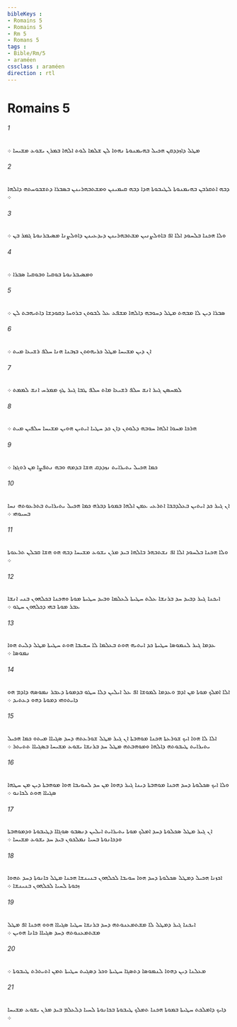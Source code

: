```yaml
---
bibleKeys : 
- Romains 5
- Romains 5
- Rm 5
- Romans 5
tags : 
- Bible/Rm/5
- araméen
cssclass : araméen
direction : rtl
---
```


# Romains 5

###### 1
ܡܛܠ ܕܐܙܕܕܩܢ ܗܟܝܠ ܒܗܝܡܢܘܬܐ ܢܗܘܐ ܠܢ ܫܠܡܐ ܠܘܬ ܐܠܗܐ ܒܡܪܢ ܝܫܘܥ ܡܫܝܚܐ ܀
###### 2
ܕܒܗ ܐܬܩܪܒܢ ܒܗܝܡܢܘܬܐ ܠܛܝܒܘܬܐ ܗܕܐ ܕܒܗ ܩܝܡܝܢܢ ܘܡܫܬܒܗܪܝܢܢ ܒܤܒܪܐ ܕܬܫܒܘܚܬܗ ܕܐܠܗܐ ܀
###### 3
ܘܠܐ ܗܟܢܐ ܒܠܚܘܕ ܐܠܐ ܐܦ ܒܐܘܠܨܢܝܢ ܡܫܬܒܗܪܝܢܢ ܕܝܕܥܝܢܢ ܕܐܘܠܨܢܐ ܡܤܝܒܪܢܘܬܐ ܓܡܪ ܒܢ ܀
###### 4
ܘܡܤܝܒܪܢܘܬܐ ܒܘܩܝܐ ܘܒܘܩܝܐ ܤܒܪܐ ܀
###### 5
ܤܒܪܐ ܕܝܢ ܠܐ ܡܒܗܬ ܡܛܠ ܕܚܘܒܗ ܕܐܠܗܐ ܡܫܦܥ ܥܠ ܠܒܘܬܢ ܒܪܘܚܐ ܕܩܘܕܫܐ ܕܐܬܝܗܒܬ ܠܢ ܀
###### 6
ܐܢ ܕܝܢ ܡܫܝܚܐ ܡܛܠ ܟܪܝܗܘܬܢ ܒܙܒܢܐ ܗܢܐ ܚܠܦ ܪܫܝܥܐ ܡܝܬ ܀
###### 7
ܠܡܚܤܢ ܓܝܪ ܐܢܫ ܚܠܦ ܪܫܝܥܐ ܡܐܬ ܚܠܦ ܛܒܐ ܓܝܪ ܛܟ ܡܡܪܚ ܐܢܫ ܠܡܡܬ ܀
###### 8
ܗܪܟܐ ܡܚܘܐ ܐܠܗܐ ܚܘܒܗ ܕܠܘܬܢ ܕܐܢ ܟܕ ܚܛܝܐ ܐܝܬܝܢ ܗܘܝܢ ܡܫܝܚܐ ܚܠܦܝܢ ܡܝܬ ܀
###### 9
ܟܡܐ ܗܟܝܠ ܝܬܝܪܐܝܬ ܢܙܕܕܩ ܗܫܐ ܒܕܡܗ ܘܒܗ ܢܬܦܨܐ ܡܢ ܪܘܓܙܐ ܀
###### 10
ܐܢ ܓܝܪ ܟܕ ܐܝܬܝܢ ܒܥܠܕܒܒܐ ܐܬܪܥܝ ܥܡܢ ܐܠܗܐ ܒܡܘܬܐ ܕܒܪܗ ܟܡܐ ܗܟܝܠ ܝܬܝܪܐܝܬ ܒܬܪܥܘܬܗ ܢܚܐ ܒܚܝܘܗܝ ܀
###### 11
ܘܠܐ ܗܟܢܐ ܒܠܚܘܕ ܐܠܐ ܐܦ ܢܫܬܒܗܪ ܒܐܠܗܐ ܒܝܕ ܡܪܢ ܝܫܘܥ ܡܫܝܚܐ ܕܒܗ ܗܘ ܗܫܐ ܩܒܠܢ ܬܪܥܘܬܐ ܀
###### 12
ܐܝܟܢܐ ܓܝܪ ܕܒܝܕ ܚܕ ܒܪܢܫܐ ܥܠܬ ܚܛܝܬܐ ܠܥܠܡܐ ܘܒܝܕ ܚܛܝܬܐ ܡܘܬܐ ܘܗܟܢܐ ܒܟܠܗܘܢ ܒܢܝ ܐܢܫܐ ܥܒܪ ܡܘܬܐ ܒܗܝ ܕܟܠܗܘܢ ܚܛܘ ܀
###### 13
ܥܕܡܐ ܓܝܪ ܠܢܡܘܤܐ ܚܛܝܬܐ ܟܕ ܐܝܬܝܗ ܗܘܬ ܒܥܠܡܐ ܠܐ ܚܫܝܒܐ ܗܘܬ ܚܛܝܬܐ ܡܛܠ ܕܠܝܬ ܗܘܐ ܢܡܘܤܐ ܀
###### 14
ܐܠܐ ܐܡܠܟ ܡܘܬܐ ܡܢ ܐܕܡ ܘܥܕܡܐ ܠܡܘܫܐ ܐܦ ܥܠ ܐܝܠܝܢ ܕܠܐ ܚܛܘ ܒܕܡܘܬܐ ܕܥܒܪ ܢܡܘܤܗ ܕܐܕܡ ܗܘ ܕܐܝܬܘܗܝ ܕܡܘܬܐ ܕܗܘ ܕܥܬܝܕ ܀
###### 15
ܐܠܐ ܠܐ ܗܘܐ ܐܝܟ ܫܘܪܥܬܐ ܗܟܢܐ ܡܘܗܒܬܐ ܐܢ ܓܝܪ ܡܛܠ ܫܘܪܥܬܗ ܕܚܕ ܤܓܝܐܐ ܡܝܬܘ ܟܡܐ ܗܟܝܠ ܝܬܝܪܐܝܬ ܛܝܒܘܬܗ ܕܐܠܗܐ ܘܡܘܗܒܬܗ ܡܛܠ ܚܕ ܒܪܢܫܐ ܝܫܘܥ ܡܫܝܚܐ ܒܤܓܝܐܐ ܬܬܝܬܪ ܀
###### 16
ܘܠܐ ܐܝܟ ܤܟܠܘܬܐ ܕܚܕ ܗܟܢܐ ܡܘܗܒܬܐ ܕܝܢܐ ܓܝܪ ܕܗܘܐ ܡܢ ܚܕ ܠܚܘܝܒܐ ܗܘܐ ܡܘܗܒܬܐ ܕܝܢ ܡܢ ܚܛܗܐ ܤܓܝܐܐ ܗܘܬ ܠܟܐܢܘ ܀
###### 17
ܐܢ ܓܝܪ ܡܛܠ ܤܟܠܘܬܐ ܕܚܕ ܐܡܠܟ ܡܘܬܐ ܝܬܝܪܐܝܬ ܐܝܠܝܢ ܕܢܤܒܘ ܤܘܓܐܐ ܕܛܝܒܘܬܐ ܘܕܡܘܗܒܬܐ ܘܕܟܐܢܘܬܐ ܒܚܝܐ ܢܡܠܟܘܢ ܒܝܕ ܚܕ ܝܫܘܥ ܡܫܝܚܐ ܀
###### 18
ܐܟܙܢܐ ܗܟܝܠ ܕܡܛܠ ܤܟܠܘܬܐ ܕܚܕ ܗܘܐ ܚܘܝܒܐ ܠܟܠܗܘܢ ܒܢܝܢܫܐ ܗܟܢܐ ܡܛܠ ܟܐܢܘܬܐ ܕܚܕ ܬܗܘܐ ܙܟܘܬܐ ܠܚܝܐ ܠܟܠܗܘܢ ܒܢܝܢܫܐ ܀
###### 19
ܐܝܟܢܐ ܓܝܪ ܕܡܛܠ ܠܐ ܡܫܬܡܥܢܘܬܗ ܕܚܕ ܒܪܢܫܐ ܚܛܝܐ ܤܓܝܐܐ ܗܘܘ ܗܟܢܐ ܐܦ ܡܛܠ ܡܫܬܡܥܢܘܬܗ ܕܚܕ ܤܓܝܐܐ ܟܐܢܐ ܗܘܝܢ ܀
###### 20
ܡܥܠܢܐ ܕܝܢ ܕܗܘܐ ܠܢܡܘܤܐ ܕܬܤܓܐ ܚܛܝܬܐ ܘܟܪ ܕܤܓܝܬ ܚܛܝܬܐ ܬܡܢ ܐܬܝܬܪܬ ܛܝܒܘܬܐ ܀
###### 21
ܕܐܝܟ ܕܐܡܠܟܬ ܚܛܝܬܐ ܒܡܘܬܐ ܗܟܢܐ ܬܡܠܟ ܛܝܒܘܬܐ ܒܟܐܢܘܬܐ ܠܚܝܐ ܕܠܥܠܡ ܒܝܕ ܡܪܢ ܝܫܘܥ ܡܫܝܚܐ ܀

